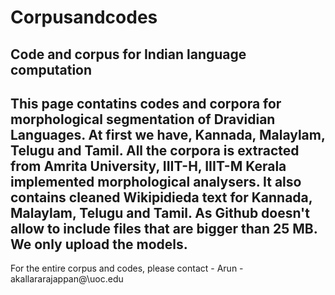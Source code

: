 # Corpusandcodes
Code and corpus for Indian language computation
--------------------------------------------------
This page contatins codes and corpora for morphological segmentation of Dravidian Languages. At first we have, Kannada, Malaylam, Telugu and Tamil. All the corpora is extracted from Amrita University, IIIT-H, IIIT-M Kerala implemented morphological analysers. 
It also contains cleaned Wikipidieda text for  Kannada, Malaylam, Telugu and Tamil.
As Github doesn't allow to include files that are bigger than 25 MB. We only upload the models. 
---------------------------------------------------------------------------------------
For the entire corpus and codes, please contact - Arun - akallararajappan\@\uoc.edu

